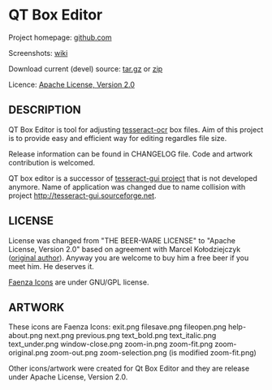 QT Box Editor
=============

Project homepage: [github.com](https://github.com/zdenop/qt-box-editor)

Screenshots: [wiki](https://github.com/zdenop/qt-box-editor/wiki)

Download current (devel) source: [tar.gz](https://github.com/zdenop/qt-box-editor/tarball/master) or [zip](https://github.com/zdenop/qt-box-editor/zipball/master)

Licence: [Apache License, Version 2.0](http://www.apache.org/licenses/LICENSE-2.0)


DESCRIPTION
-----------

QT Box Editor is tool for adjusting [tesseract-ocr](http://code.google.com/p/tesseract-ocr/) box files. Aim of this project is to provide easy and efficient way for editing regardles file size.

Release information can be found in CHANGELOG file. Code and artwork contribution is welcomed.

QT box editor is a successor of [tesseract-gui project](https://github.com/mk219533/tesseract-gui) that is not developed anymore. Name of application was changed due to name collision with project http://tesseract-gui.sourceforge.net.


LICENSE
-------

License was changed from "THE BEER-WARE LICENSE" to "Apache License, Version 2.0" based on agreement with Marcel Kołodziejczyk ([original author](https://github.com/mk219533/tesseract-gui)). Anyway you are welcome to buy him a free beer if you meet him. He deserves it.

[Faenza Icons](http://tiheum.deviantart.com/art/Faenza-Icons-173323228) are under GNU/GPL license.


ARTWORK
-------

These icons are Faenza Icons:
    exit.png
    filesave.png
    fileopen.png
    help-about.png
    next.png
    previous.png
    text_bold.png
    text_italic.png
    text_under.png
    window-close.png
    zoom-in.png
    zoom-fit.png
    zoom-original.png
    zoom-out.png
    zoom-selection.png (is modified zoom-fit.png)

Other icons/artwork were created for Qt Box Editor and they are release under Apache License, Version 2.0.